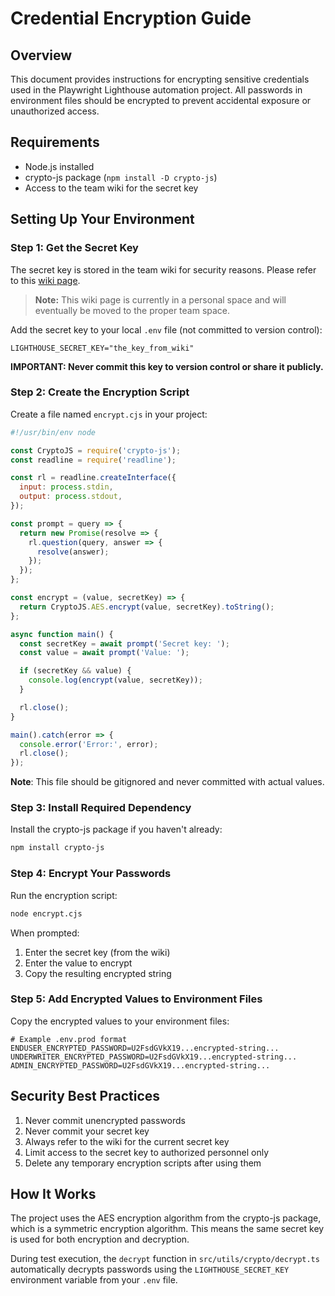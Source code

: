 # Credential Encryption Guide

## Overview

This document provides instructions for encrypting sensitive credentials used in the Playwright Lighthouse automation project. All passwords in environment files should be encrypted to prevent accidental exposure or unauthorized access.

## Requirements

- Node.js installed
- crypto-js package (`npm install -D crypto-js`)
- Access to the team wiki for the secret key

## Setting Up Your Environment

### Step 1: Get the Secret Key

The secret key is stored in the team wiki for security reasons. Please refer to this [wiki page](https://netroadshow.atlassian.net/wiki/spaces/~7120204721c23de6674426a693725911eebe9a/pages/4635131911/Secret+Key+for+Playwright+Lighthouse+Tests).

> **Note:** This wiki page is currently in a personal space and will eventually be moved to the proper team space.

Add the secret key to your local `.env` file (not committed to version control):

```
LIGHTHOUSE_SECRET_KEY="the_key_from_wiki"
```

**IMPORTANT: Never commit this key to version control or share it publicly.**

### Step 2: Create the Encryption Script

Create a file named `encrypt.cjs` in your project:

```javascript
#!/usr/bin/env node

const CryptoJS = require('crypto-js');
const readline = require('readline');

const rl = readline.createInterface({
  input: process.stdin,
  output: process.stdout,
});

const prompt = query => {
  return new Promise(resolve => {
    rl.question(query, answer => {
      resolve(answer);
    });
  });
};

const encrypt = (value, secretKey) => {
  return CryptoJS.AES.encrypt(value, secretKey).toString();
};

async function main() {
  const secretKey = await prompt('Secret key: ');
  const value = await prompt('Value: ');

  if (secretKey && value) {
    console.log(encrypt(value, secretKey));
  }

  rl.close();
}

main().catch(error => {
  console.error('Error:', error);
  rl.close();
});
```

**Note**: This file should be gitignored and never committed with actual values.

### Step 3: Install Required Dependency

Install the crypto-js package if you haven't already:

```bash
npm install crypto-js
```

### Step 4: Encrypt Your Passwords

Run the encryption script:

```bash
node encrypt.cjs
```

When prompted:

1. Enter the secret key (from the wiki)
2. Enter the value to encrypt
3. Copy the resulting encrypted string

### Step 5: Add Encrypted Values to Environment Files

Copy the encrypted values to your environment files:

```
# Example .env.prod format
ENDUSER_ENCRYPTED_PASSWORD=U2FsdGVkX19...encrypted-string...
UNDERWRITER_ENCRYPTED_PASSWORD=U2FsdGVkX19...encrypted-string...
ADMIN_ENCRYPTED_PASSWORD=U2FsdGVkX19...encrypted-string...
```

## Security Best Practices

1. Never commit unencrypted passwords
2. Never commit your secret key
3. Always refer to the wiki for the current secret key
4. Limit access to the secret key to authorized personnel only
5. Delete any temporary encryption scripts after using them

## How It Works

The project uses the AES encryption algorithm from the crypto-js package, which is a symmetric encryption algorithm. This means the same secret key is used for both encryption and decryption.

During test execution, the `decrypt` function in `src/utils/crypto/decrypt.ts` automatically decrypts passwords using the `LIGHTHOUSE_SECRET_KEY` environment variable from your `.env` file.
